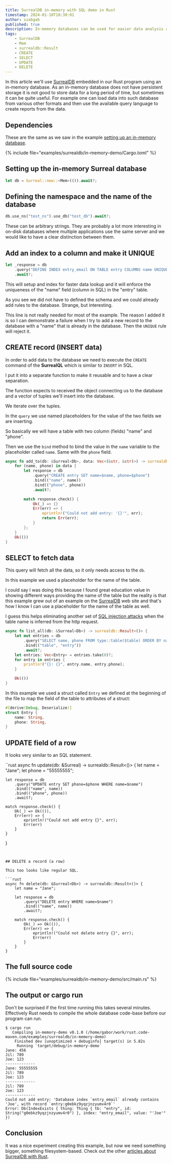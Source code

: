 ```yaml
---
title: SurrealDB in-memory with SQL demo in Rust
timestamp: 2024-01-10T18:30:01
author: szabgab
published: true
description: In-memory databases can be used for easier data analysis and also for showing example without the need to think about the disk.
tags:
    - SurrealDB
    - Mem
    - surrealdb::Result
    - CREATE
    - SELECT
    - UPDATE
    - DELETE
---
```


In this article we'll use [SurrealDB](/surrealdb) embedded in our Rust program using an in-memory database.
As an in-memory database does not have persistent storage it is not good to store data for a long period of time,
but sometimes it can be quite useful. For example one can load data into such database from various other formats
and then use the available query language to create reports from the data.


## Dependencies

These are the same as we saw in the example [setting up an in-memory database](/surrealdb-embedded-with-in-memory-database).

{% include file="examples/surrealdb/in-memory-demo/Cargo.toml" %}

## Setting up the in-memory Surreal database

```rust
let db = Surreal::new::<Mem>(()).await?;
```

## Defining the namespace and the name of the database

```rust
db.use_ns("test_ns").use_db("test_db").await?;
```

These can be arbitrary strings. They are probably a lot more interesting in on-disk databases where multiple applications
use the same server and we would like to have a clear distinction between them.


## Add an index to a column and make it UNIQUE

```rust
let _response = db
    .query("DEFINE INDEX entry_email ON TABLE entry COLUMNS name UNIQUE")
    .await?;
```

This will setup and index for faster data lookup and it will enforce the uniqueness of the "name" field (column in SQL) in the "entry" table.

As you see we did not have to defined the schema and we could already add rules to the database. Strange, but interesting.

This line is not really needed for most of the example.
The reason I added it is so I can demonstrate a failure when I try to add a new record to the database
with a "name" that is already in the database. Then the `UNIQUE` rule will reject it.

## CREATE record (INSERT data)

In order to add data to the database we need to execute the `CREATE` command of the **SurrealQL** which is similar to `INSERT` in SQL.

I put it into a separate function to make it reusable and to have a clear separation.

The function expects to received the object connecting us to the database and a vector of tuples we'll insert into the database.

We iterate over the tuples.

In the `query` we use named placeholders for the value of the two fields we are inserting.

So basically we will have a table with two column (fields) "name" and "phone".

Then we use the `bind` method to bind the value in the `name` variable to the placeholder called `name`. Same with the `phone` field.


```rust
async fn add_to(db: &Surreal<Db>, data: Vec<(&str, &str)>) -> surrealdb::Result<()> {
    for (name, phone) in data {
        let response = db
            .query("CREATE entry SET name=$name, phone=$phone")
            .bind(("name", name))
            .bind(("phone", phone))
            .await?;

        match response.check() {
            Ok(_) => {}
            Err(err) => {
                eprintln!("Could not add entry: '{}'", err);
                return Err(err);
            }
        };
    }
    Ok(())
}
```

## SELECT to fetch data

This query will fetch all the data, so it only needs access to the `db`.

In this example we used a placeholder for the name of the table.

I could say I was doing this because I found great education value in showing different ways providing the name of the table
but the reality is that this example grew out of an example on the [SurrealDB](https://docs.surrealdb.com/) web site and
that's how I know I can use a placeholder for the name of the table as well.

I guess this helps eliminating another set of [SQL injection attacks](https://bobby-tables.com/) when the table name is inferred from the
http request.


```rust
async fn list_all(db: &Surreal<Db>) -> surrealdb::Result<()> {
    let mut entries = db
        .query("SELECT name, phone FROM type::table($table) ORDER BY name ASC")
        .bind(("table", "entry"))
        .await?;
    let entries: Vec<Entry> = entries.take(0)?;
    for entry in entries {
        println!("{}: {}", entry.name, entry.phone);
    }

    Ok(())
}
```

In this example we used a struct called `Entry` we defined at the beginning of the file to map the field of the table to attributes of a struct:

```rust
#[derive(Debug, Deserialize)]
struct Entry {
    name: String,
    phone: String,
}

```

## UPDATE field of a row


It looks very similar to an SQL statement.

``rust
async fn update(db: &Surreal<Db>) -> surrealdb::Result<()> {
    let name = "Jane";
    let phone = "55555555";

    let response = db
        .query("UPDATE entry SET phone=$phone WHERE name=$name")
        .bind(("name", name))
        .bind(("phone", phone))
        .await?;

    match response.check() {
        Ok(_) => Ok(()),
        Err(err) => {
            eprintln!("Could not add entry {}", err);
            Err(err)
        }
    }
}
```


## DELETE a record (a row)

This too looks like regular SQL.

```rust
async fn delete(db: &Surreal<Db>) -> surrealdb::Result<()> {
    let name = "Jane";

    let response = db
        .query("DELETE entry WHERE name=$name")
        .bind(("name", name))
        .await?;

    match response.check() {
        Ok(_) => Ok(()),
        Err(err) => {
            eprintln!("Could not delete entry {}", err);
            Err(err)
        }
    }
}
```


## The full source code

{% include file="examples/surrealdb/in-memory-demo/src/main.rs" %}


## The output or cargo run

Don't be surprised if the first time running this takes several minutes. Effectively Rust needs to compile the whole database code-base before our program can run.


```
$ cargo run
   Compiling in-memory-demo v0.1.0 (/home/gabor/work/rust.code-maven.com/examples/surrealdb/in-memory-demo)
    Finished dev [unoptimized + debuginfo] target(s) in 5.82s
     Running `target/debug/in-memory-demo`
Jane: 456
Jil: 789
Joe: 123
-------------
Jane: 55555555
Jil: 789
Joe: 123
-------------
Jil: 789
Joe: 123
-------------
Could not add entry: 'Database index `entry_email` already contains 'Joe', with record `entry:g0ebkz9yqzjnzyumv4r0`'
Error: Db(IndexExists { thing: Thing { tb: "entry", id: String("g0ebkz9yqzjnzyumv4r0") }, index: "entry_email", value: "'Joe'" })
```

## Conclusion

It was a nice experiment creating this example, but now we need something bigger, something filesystem-based. Check out the other [articles about SurrealDB with Rust](/surrealdb).

